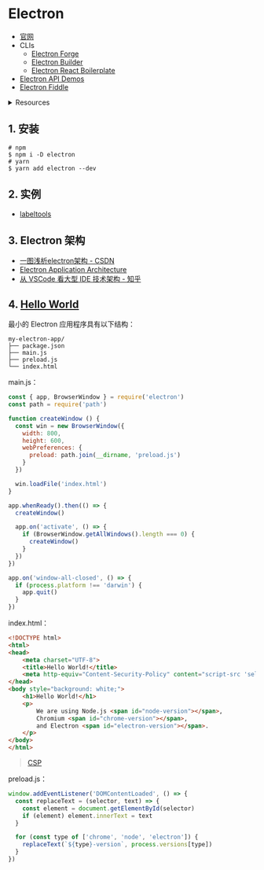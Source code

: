 # Electron

* [官网](https://electronjs.org/)
* CLIs
  * [Electron Forge](https://www.electronforge.io/)
  * [Electron Builder](https://www.electron.build/)
  * [Electron React Boilerplate](https://electron-react-boilerplate.js.org/)
* [Electron API Demos](https://github.com/electron/electron-api-demos)
* [Electron Fiddle](https://www.electronjs.org/fiddle)  

<details>
<summary>Resources</summary>

- [electron-boilerplate](https://github.com/sindresorhus/electron-boilerplate)
- [awesome-electron](https://github.com/sindresorhus/awesome-electron)

</details>

## 1. 安装

```
# npm
$ npm i -D electron
# yarn
$ yarn add electron --dev
```

## 2. 实例

- [labeltools](https://github.com/nonelittlesong/my-via)  

## 3. Electron 架构

- [一图浅析electron架构 - CSDN](https://blog.csdn.net/sinat_41170942/article/details/79455766)  
- [Electron Application Architecture](https://www.electronjs.org/docs/tutorial/application-architecture)  
- [从 VSCode 看大型 IDE 技术架构 - 知乎](https://zhuanlan.zhihu.com/p/96041706)  

## 4. [Hello World](https://www.electronjs.org/docs/tutorial/first-app)

最小的 Electron 应用程序具有以下结构：

```
my-electron-app/
├── package.json
├── main.js
├── preload.js
└── index.html
```

main.js：

```js
const { app, BrowserWindow } = require('electron')
const path = require('path')

function createWindow () {
  const win = new BrowserWindow({
    width: 800,
    height: 600,
    webPreferences: {
      preload: path.join(__dirname, 'preload.js')
    }
  })

  win.loadFile('index.html')
}

app.whenReady().then(() => {
  createWindow()

  app.on('activate', () => {
    if (BrowserWindow.getAllWindows().length === 0) {
      createWindow()
    }
  })
})

app.on('window-all-closed', () => {
  if (process.platform !== 'darwin') {
    app.quit()
  }
})
```

index.html：

```html
<!DOCTYPE html>
<html>
<head>
    <meta charset="UTF-8">
    <title>Hello World!</title>
    <meta http-equiv="Content-Security-Policy" content="script-src 'self' 'unsafe-inline';" />
</head>
<body style="background: white;">
    <h1>Hello World!</h1>
    <p>
        We are using Node.js <span id="node-version"></span>,
        Chromium <span id="chrome-version"></span>,
        and Electron <span id="electron-version"></span>.
    </p>
</body>
</html>
```

>[CSP](https://developer.mozilla.org/en-US/docs/Web/HTTP/Headers/Content-Security-Policy)  

preload.js：

```js
window.addEventListener('DOMContentLoaded', () => {
  const replaceText = (selector, text) => {
    const element = document.getElementById(selector)
    if (element) element.innerText = text
  }

  for (const type of ['chrome', 'node', 'electron']) {
    replaceText(`${type}-version`, process.versions[type])
  }
})
```